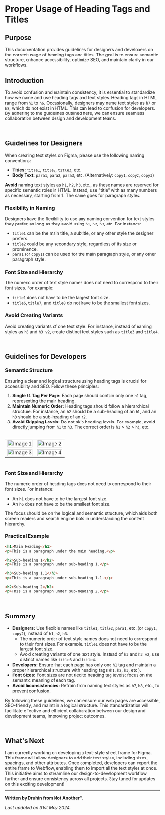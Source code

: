 # Proper Usage of Heading Tags and Titles

## Purpose

This documentation provides guidelines for designers and developers on the correct usage of heading tags and titles. The goal is to ensure semantic structure, enhance accessibility, optimize SEO, and maintain clarity in our workflows.

## Introduction

To avoid confusion and maintain consistency, it is essential to standardize how we name and use heading tags and text styles. Heading tags in HTML range from `h1` to `h6`. Occasionally, designers may name text styles as `h7` or `h8`, which do not exist in HTML. This can lead to confusion for developers. By adhering to the guidelines outlined here, we can ensure seamless collaboration between design and development teams.

<br>

## Guidelines for Designers

When creating text styles on Figma, please use the following naming conventions:

- **Titles:** `title1`, `title2`, `title3`, etc.
- **Body Text:** `para1`, `para2`, `para3`, etc. (Alternatively: `copy1`, `copy2`, `copy3`)

**Avoid** naming text styles as `h1`, `h2`, `h3`, etc., as these names are reserved for specific semantic roles in HTML. Instead, use "title" with as many numbers as necessary, starting from 1. The same goes for paragraph styles.

### Flexibility in Naming

Designers have the flexibility to use any naming convention for text styles they prefer, as long as they avoid using `h1`, `h2`, `h3`, etc. For instance:

- `title1` can be the main title, a subtitle, or any other style the designer prefers.
- `title2` could be any secondary style, regardless of its size or prominence.
- `para1` (or `copy1`) can be used for the main paragraph style, or any other paragraph style.

### Font Size and Hierarchy

The numeric order of text style names does not need to correspond to their font sizes. For example:

- `title1` does not have to be the largest font size.
- `title6`, `title7`, and `title8` do not have to be the smallest font sizes.

### Avoid Creating Variants

Avoid creating variants of one text style. For instance, instead of naming styles as `h3` and `h3 v2`, create distinct text styles such as `title3` and `title4`.

<br>

## Guidelines for Developers

### Semantic Structure

Ensuring a clear and logical structure using heading tags is crucial for accessibility and SEO. Follow these principles:

1. **Single `h1` Tag Per Page:** Each page should contain only one `h1` tag, representing the main heading.
2. **Maintain Numeric Order:** Heading tags should follow a hierarchical structure. For instance, an `h2` should be a sub-heading of an `h1`, and an `h3` should be a sub-heading of an `h2`.
3. **Avoid Skipping Levels:** Do not skip heading levels. For example, avoid directly jumping from `h1` to `h3`. The correct order is `h1` > `h2` > `h3`, etc.

<div style="overflow-x:auto;">
  <table>
    <tr>
      <td><img src="https://uploads-ssl.webflow.com/65773a7a7404baa4f10c65bf/65773c251fe5289755ff1003_heading%20structure%201.webp" alt="Image 1" style="width:100%;"></td>
      <td><img src="https://uploads-ssl.webflow.com/65773a7a7404baa4f10c65bf/65773c25f4cefa5e6eff4bfe_heading%20structure%202.webp" alt="Image 2" style="width:100%;"></td>
    </tr>
    <tr>
      <td><img src="https://uploads-ssl.webflow.com/65773a7a7404baa4f10c65bf/65773c2530759bf3c9a64b41_heading%20structure%203.webp" alt="Image 3" style="width:100%;"></td>
      <td><img src="https://uploads-ssl.webflow.com/65773a7a7404baa4f10c65bf/65773c255dbe2114c3caa222_heading%20structure%204.webp" alt="Image 4" style="width:100%;"></td>
    </tr>
  </table>
</div>

### Font Size and Hierarchy

The numeric order of heading tags does not need to correspond to their font sizes. For instance:

- An `h1` does not have to be the largest font size.
- An `h6` does not have to be the smallest font size.

The focus should be on the logical and semantic structure, which aids both screen readers and search engine bots in understanding the content hierarchy.

### Practical Example

```html
<h1>Main Heading</h1>
<p>This is a paragraph under the main heading.</p>

<h2>Sub-heading 1</h2>
<p>This is a paragraph under sub-heading 1.</p>

<h3>Sub-heading 1.1</h3>
<p>This is a paragraph under sub-heading 1.1.</p>

<h2>Sub-heading 2</h2>
<p>This is a paragraph under sub-heading 2.</p>
```



<br>

## Summary

- **Designers:** Use flexible names like `title1`, `title2`, `para1`, etc. (or `copy1`, `copy2`), instead of `h1`, `h2`, `h3`.
  - The numeric order of text style names does not need to correspond to their font sizes. For example, `title1` does not have to be the largest font size.
  - Avoid creating variants of one text style. Instead of `h3` and `h3 v2`, use distinct names like `title3` and `title4`.
- **Developers:** Ensure that each page has only one `h1` tag and maintain a proper hierarchical structure with heading tags (`h1`, `h2`, `h3`, etc.).
- **Font Sizes:** Font sizes are not tied to heading tag levels; focus on the semantic meaning of each tag.
- **Avoid Inconsistencies:** Refrain from naming text styles as `h7`, `h8`, etc., to prevent confusion.

By following these guidelines, we can ensure our web pages are accessible, SEO-friendly, and maintain a logical structure. This standardization will facilitate effective and efficient collaboration between our design and development teams, improving project outcomes.

<br>

## What's Next

I am currently working on developing a text-style sheet frame for Figma. This frame will allow designers to add their text styles, including sizes, spacings, and other attributes. Once completed, developers can export the entire frame to Webflow, enabling them to import all the text styles at once. This initiative aims to streamline our design-to-development workflow further and ensure consistency across all projects. Stay tuned for updates on this exciting development!

---

**Written by Druhin from Not Another™.**

*Last updated on 31st May 2024.*
